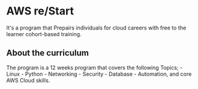 # AWS re/Start
It's a program that Prepairs individuals for cloud careers with free to the learner cohort-based training.

## About the curriculum
The program is a 12 weeks program that covers the following Topics;
	- Linux
	- Python
	- Networking
	- Security
	- Database
	- Automation, and core AWS Cloud skills.


